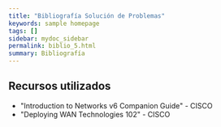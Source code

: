 ```yaml
---
title: "Bibliografía Solución de Problemas"
keywords: sample homepage
tags: []
sidebar: mydoc_sidebar
permalink: biblio_5.html
summary: Bibliografía
---
```


## Recursos utilizados
- "Introduction to Networks v6 Companion Guide" - CISCO
- "Deploying WAN Technologies 102" - CISCO